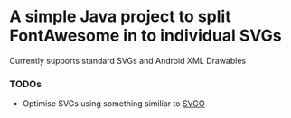 # A simple Java project to split FontAwesome in to individual SVGs

Currently supports standard SVGs and Android XML Drawables

### TODOs
 - Optimise SVGs using something similiar to [SVGO](https://github.com/svg/svgo) 
